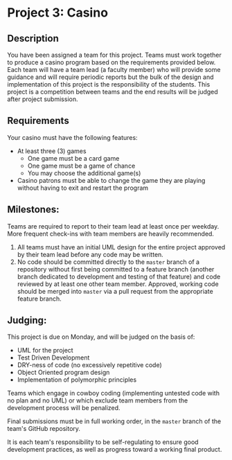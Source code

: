 # Project 3: Casino


## Description

You have been assigned a team for this project. Teams must work together to produce a casino program based on the requirements provided below. Each team will have a team lead (a faculty member) who will provide some guidance and will require periodic reports but the bulk of the design and implementation of this project is the responsibility of the students. This project is a competition between teams and the end results will be judged after project submission.

## Requirements

Your casino must have the following features:

- At least three (3) games
  - One game must be a card game
  - One game must be a game of chance
  - You may choose the additional game(s)
- Casino patrons must be able to change the game they are playing without having to exit and restart the program

## Milestones:

Teams are required to report to their team lead at least once per weekday. More frequent check-ins with team members are heavily recommended.

1. All teams must have an initial UML design for the entire project approved by their team lead before any code may be written.
2. No code should be committed directly to the `master` branch of a repository without first being committed to a feature branch (another branch dedicated to development and testing of that feature) and code reviewed by at least one other team member. Approved, working code should be merged into `master` via a pull request from the appropriate feature branch.

## Judging:

This project is due on Monday, and will be judged on the basis of:

- UML for the project
- Test Driven Development
- DRY-ness of code (no excessively repetitive code)
- Object Oriented program design
- Implementation of polymorphic principles

Teams which engage in cowboy coding (implementing untested code with no plan and no UML) or which exclude team members from the development process will be penalized.

Final submissions must be in full working order, in the `master` branch of the team's GitHub repository.

It is each team's responsibility to be self-regulating to ensure good development practices, as well as progress toward a working final product.